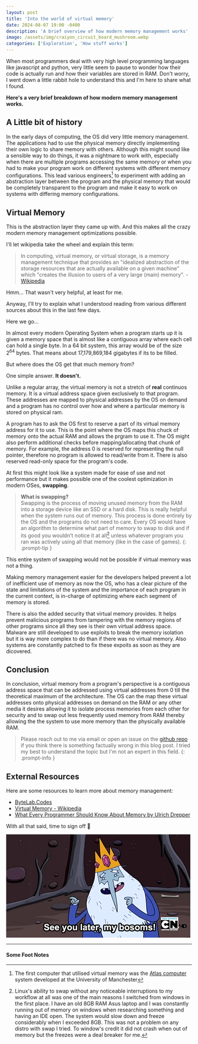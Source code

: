 ```yaml
---
layout: post
title: 'Into the world of virtual memory'
date: 2024-08-07 19:00 -0400
description: 'A brief overview of how modern memory management works'
image: /assets/img/craiyon_circuit_board_mushroom.webp
categories: ['Exploration', 'How stuff works']
---
```


When most programmers deal with very high level programming languages like javascript and python, 
very little seem to pause to wonder how their code is actually run and how their variables are stored in RAM. 
Don't worry, I went down a little rabbit hole to understand this and I'm here to share what I found.

**Here's a very brief breakdown of how modern memory management works.**

## A Little bit of history

In the early days of computing, the OS did very little memory management. 
The applications had to use the physical memory directly implementing their own logic to share memory with others.
Although this might sound like a sensible way to do things, it was a nightmare to work with,
especially when there are multiple programs accessing the same memory or when you had to make your
program work on different systems with different memory configurations.
This lead various engineers[^fn1] to experiment with adding an abstraction layer between the program and the physical memory
that would be completely transparent to the program and make it easy to work on systems with differing memory configurations.

## Virtual Memory

This is the abstraction layer they came up with.
And this makes all the crazy modern memory management optimizations possible.

I'll let wikipedia take the wheel and explain this term:

> In computing, virtual memory, or virtual storage, is a memory management technique that 
> provides an "idealized abstraction of the storage resources that are actually available
> on a given machine" which "creates the illusion to users of a very large (main) memory". - [Wikipedia](https://en.wikipedia.org/wiki/Virtual_memory)

Hmm... That wasn't very helpful, at least for me. 

Anyway, I'll try to explain what I understood reading from various
different sources about this in the last few days.

Here we go...

In almost every modern Operating System when a program starts up 
it is given a memory space that is almost like a contiguous array where each cell can hold a single byte. In a 64 bit system, 
this array would be of the size 2<sup>64</sup> bytes. That means about 17,179,869,184 gigabytes if its to be filled.

But where does the OS get that much memory from?

One simple answer. **It doesn't.**

Unlike a regular array, the virtual memory is not a stretch of **real** continuos memory.
It is a virtual address space given exclusively to that program. 
These addresses are mapped to physical addresses by the OS on demand and a program has no control over how and where 
a particular memory is stored on physical ram. 

A program has to ask the OS first to reserve a part of its virtual memory address for it to use. 
This is the point where the OS maps this chuck of memory onto the actual RAM and allows the prgram to use it.
The OS might also perform additional checks before mapping/allocating that chunk of memory. 
For example, the address 0 is reserved for representing the null pointer, therefore no program is allowed to read/write from it.
There is also reserved read-only space for the program's code.

At first this might look like a system made for ease of use and not performance but it
makes possible one of the coolest optimization in modern OSes, **swapping**.

> **What is swapping?**    
> Swapping is the process of moving unused memory from the RAM into a storage device like an SSD or a hard disk. 
This is really helpful when the system runs out of memory. 
This process is done entirely by the OS and the programs do not need to care. 
Every OS would have an algorithm to determine what part of memory to swap to disk and if its good you wouldn't notice it at all[^fn2] 
unless whatever program you ran was actively using all that memory (like in the case of games).
{: .prompt-tip }

This entire system of swapping would not be possible if virtual memory was not a thing.

Making memory management easier for the developers helped prevent a lot of
inefficient use of memory as now the OS, who has a clear picture of the state and limitations of the system and the importance of each program in the current context,
is in-charge of optimizing where each segment of memory is stored.

There is also the added security that virtual memory provides.
It helps prevent malicious programs from tampering with the memory regions of other programs since all they see is their own virtual address space. Malware are still developed to use exploits to break the memory isolation but it is way more complex to do than if there was no virtual memory. Also systems are constantly patched to fix these expoits as soon as they are dicovered.

## Conclusion
In conclusion, virtual memory from a program's perspective is a contiguous address space
that can be addressed using virtual addresses from 0 till the theoretical maximum of the
architecture. The OS can the map these virtual addresses onto physical addresses on demand 
on the RAM or any other media it desires allowing it to isolate process memories from each other 
for security and to swap out less frequently used memory from RAM thereby allowing the the system 
to use more memory than the physically available RAM.

> Please reach out to me via email or open an issue on the  [github repo](https://github.com/JoseBritto/blog) if you think there is something factually wrong in this blog post. I tried my best to understand the topic but I'm not an expert in this field.
{: .prompt-info }

## External Resources

Here are some resources to learn more about memory management:
- [ByteLab.Codes](https://www.bytelab.codes/what-is-memory-part-1/)
- [Virtual Memory - Wikipedia](https://en.wikipedia.org/wiki/Virtual_memory)
- [What Every Programmer Should Know About Memory by Ulrich Drepper](https://people.freebsd.org/~lstewart/articles/cpumemory.pdf)


With all that said, time to sign off &#x1FAE1;

![See you later gif](/assets/img/later-imgur.gif)

---

#### Some Foot Notes

[^fn1]: The first computer that utilised virtual memory was the [Atlas computer](https://en.wikipedia.org/wiki/Atlas_(computer)) system developed at the University of Manchester
[^fn2]: Linux's ability to swap without any noticeable interruptions to my workflow at all was one of the main reasons I switched from windows in the first place. I have an old 8GB RAM Asus laptop and I was constantly running out of memory on windows when researching something and having an IDE open. The system would slow down and freeze considerably when I exceeded 8GB. This was not a problem on any distro with swap I tried. To window's credit it did not crash when out of memory but the freezes were a deal breaker for me.

